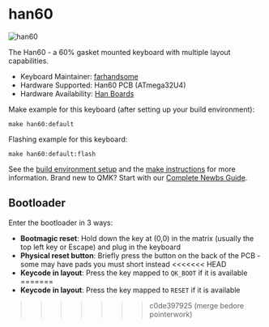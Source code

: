 # han60

![han60](https://i.imgur.com/nfiSGNOh.jpg)

The Han60 - a 60% gasket mounted keyboard with multiple layout capabilities.

* Keyboard Maintainer: [farhandsome](https://github.com/farhandsome)
* Hardware Supported: Han60 PCB (ATmega32U4)
* Hardware Availability: [Han Boards](hanboards.com)

Make example for this keyboard (after setting up your build environment):

    make han60:default

Flashing example for this keyboard:

    make han60:default:flash

See the [build environment setup](https://docs.qmk.fm/#/getting_started_build_tools) and the [make instructions](https://docs.qmk.fm/#/getting_started_make_guide) for more information. Brand new to QMK? Start with our [Complete Newbs Guide](https://docs.qmk.fm/#/newbs).

## Bootloader

Enter the bootloader in 3 ways:

* **Bootmagic reset**: Hold down the key at (0,0) in the matrix (usually the top left key or Escape) and plug in the keyboard
* **Physical reset button**: Briefly press the button on the back of the PCB - some may have pads you must short instead
<<<<<<< HEAD
* **Keycode in layout**: Press the key mapped to `QK_BOOT` if it is available
=======
* **Keycode in layout**: Press the key mapped to `RESET` if it is available
>>>>>>> c0de397925 (merge bedore pointerwork)
